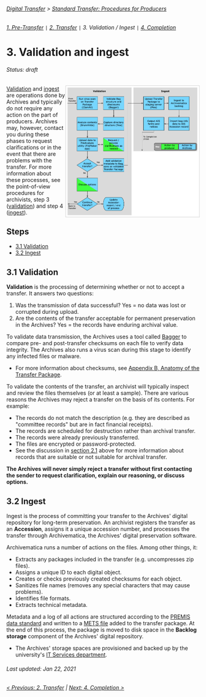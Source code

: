 ###### [Digital Transfer](../../README.md) > [Standard Transfer: Procedures for Producers](00-introduction.md)
###### [1. Pre-Transfer](01-pre-transfer.md) `|` [2. Transfer](02-transfer.md) `|` 3. Validation / Ingest `|` [4. Completion](04-completion.md)

# 3. Validation and ingest
###### Status: draft
<img align="right" width="350" src="../../screenshots/03-validation-ingest.png">

[Validation](#31-validation) and [ingest](#32-ingest) are operations done by Archives and typically do not require any action on the part of producers. Archives may, however, contact you during these phases to request clarifications or in the event that there are problems with the transfer. For more information about these processes, see the point-of-view procedures for archivists, step 3 ([validation](../standard-archives/03-validation.md)) and step 4 ([ingest](../standard-archives/04-ingest.md)).

## Steps
- [3.1 Validation](#31-validation)
- [3.2 Ingest](#32-ingest)

##  3.1 Validation
**Validation** is the processing of determining whether or not to accept a transfer. It answers two questions:
1. Was the transmission of data successful? Yes = no data was lost or corrupted during upload.
1. Are the contents of the transfer acceptable for permanent preservation in the Archives? Yes = the records have enduring archival value.

To validate data transmission, the Archives uses a tool called [Bagger](https://github.com/SFU-Archives/digital-repository-utilities/blob/master/utilities/bagger.md) to compare pre- and post-transfer checksums on each file to verify data integrity. The Archives also runs a virus scan during this stage to identify any infected files or malware.
- For more information about checksums, see [Appendix B, Anatomy of the Transfer Package](../appendices/b-anatomy-transfer-pacakge.md#checksums).

To validate the contents of the transfer, an archivist will typically inspect and review the files themselves (or at least a sample). There are various reasons the Archives may reject a transfer on the basis of its contents. For example:
- The records do not match the description (e.g. they are described as "committee records" but are in fact financial receipts).
- The records are scheduled for destruction rather than archival transfer.
- The records were already previously transferred.
- The files are encrypted or password-protected.
- See the discussion in [section 2.1](02-transfer.md#21-identify-records-for-transfer) above for more information about records that are suitable or not suitable for archival transfer.

**The Archives will never simply reject a transfer without first contacting the sender to request clarification, explain our reasoning, or discuss options.**

## 3.2 Ingest
Ingest is the process of committing your transfer to the Archives' digital repository for long-term preservation. An archivist registers the transfer as an **Accession**, assigns it a unique accession number, and processes the transfer through Archivematica, the Archives' digital preservation software.

Archivematica runs a number of actions on the files. Among other things, it:
- Extracts any packages included in the transfer (e.g. uncompresses zip files).
- Assigns a unique ID to each digital object.
- Creates or checks previously created checksums for each object.
- Sanitizes file names (removes any special characters that may cause problems).
- Identifies file formats.
- Extracts technical metadata.

Metadata and a log of all actions are structured according to the [PREMIS data standard](https://www.loc.gov/standards/premis/) and written to a [METS file](http://www.loc.gov/standards/mets/) added to the transfer package. At the end of this process, the package is moved to disk space in the **Backlog storage** component of the Archives' digital repository.
- The Archives' storage spaces are provisioned and backed up by the university's [IT Services department](https://www.sfu.ca/itservices.html).

###### Last updated: Jan 22, 2021
###### [< Previous: 2. Transfer](02-transfer.md) | [Next: 4. Completion >](04-completion.md)
